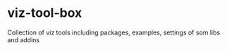 # viz-tool-box
Collection of viz tools including packages, examples, settings of som libs and addins
